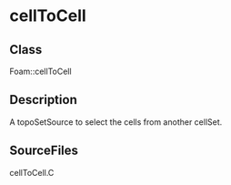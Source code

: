 # cellToCell 
## Class
Foam::cellToCell

## Description
A topoSetSource to select the cells from another cellSet.

## SourceFiles
cellToCell.C

